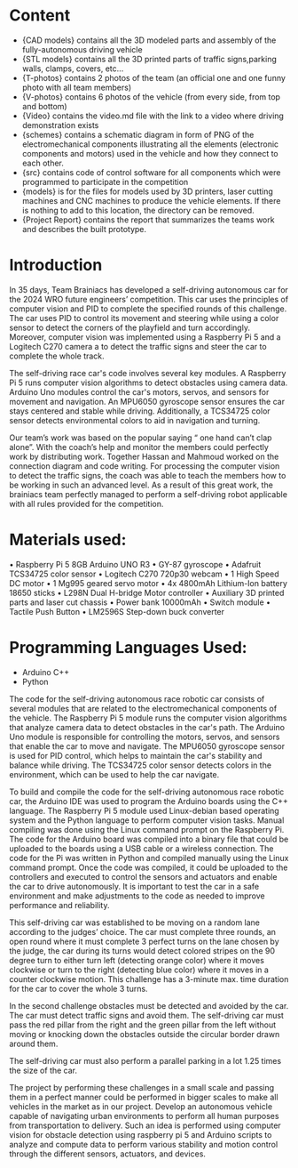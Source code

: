 # Content
- {CAD models} contains all the 3D modeled parts and assembly of the fully-autonomous driving vehicle
- {STL models} contains all the 3D printed parts of traffic signs,parking walls, clamps, covers, etc...
- {T-photos} contains 2 photos of the team (an official one and one funny photo with all team members)
- {V-photos} contains 6 photos of the vehicle (from every side, from top and bottom)
- {Video} contains the video.md file with the link to a video where driving demonstration exists
- {schemes} contains a schematic diagram in form of PNG of the electromechanical components illustrating all the elements (electronic components and motors) used in the vehicle and how they connect to each other.
- {src} contains code of control software for all components which were programmed to participate in the competition
- {models} is for the files for models used by 3D printers, laser cutting machines and CNC machines to produce the vehicle elements. If there is nothing to add to this location, the directory can be removed.
- {Project Report} contains the report that summarizes the teams work and describes the built prototype.

# Introduction  

In 35 days, Team Brainiacs has developed a self-driving autonomous car for the 2024 WRO future engineers’ competition. This car uses the principles of computer vision and PID to complete the specified rounds of this challenge. The car uses PID to control its movement and steering while using a color sensor to detect the corners of the playfield and turn accordingly. Moreover, computer vision was implemented using a Raspberry Pi 5 and a Logitech C270 camera a to detect the traffic signs and steer the car to complete the whole track.

The self-driving race car's code involves several key modules. A Raspberry Pi 5 runs computer vision algorithms to detect obstacles using camera data. Arduino Uno modules control the car's motors, servos, and sensors for movement and navigation. An MPU6050 gyroscope sensor ensures the car stays centered and stable while driving. Additionally, a TCS34725 color sensor detects environmental colors to aid in navigation and turning.

Our team’s work was based on the popular saying “ one hand can’t clap alone”. With the coach’s help and monitor the members could perfectly work by distributing work. Together Hassan and Mahmoud worked on the connection diagram and code writing. For processing the computer vision to detect the traffic signs, the coach was able to teach  the members how to be working in such an advanced level. As a result of this great work, the brainiacs team perfectly managed to perform a self-driving robot applicable with all rules provided for the competition.  

# Materials used:

•	Raspberry Pi 5 8GB Arduino UNO R3
•	GY-87 gyroscope
•	Adafruit TCS34725 color sensor
•	Logitech C270 720p30 webcam
•	1 High Speed DC motor
•	1 Mg995 geared servo motor
•	4x 4800mAh Lithium-Ion battery 18650 sticks
•	L298N Dual H-bridge Motor controller
•	Auxiliary 3D printed parts and laser cut chassis
•	Power bank 10000mAh
•	Switch module 
•	Tactile Push Button
•	LM2596S Step-down buck converter


# Programming Languages Used:

- Arduino C++
- Python

The code for the self-driving autonomous race robotic car consists of several modules that are related to the electromechanical components of the vehicle. The Raspberry Pi 5 module runs the computer vision algorithms that analyze camera data to detect obstacles in the car's path. The Arduino Uno module is responsible for controlling the motors, servos, and sensors that enable the car to move and navigate. The MPU6050 gyroscope sensor is used for PID control, which helps to maintain the car's stability and balance while driving. The TCS34725 color sensor detects colors in the environment, which can be used to help the car navigate.

To build and compile the code for the self-driving autonomous race robotic car, the Arduino IDE was used to program the Arduino boards using the C++ language. The Raspberry Pi 5 module used Linux-debian based operating system and the Python language to perform computer vision tasks. Manual compiling was done using the Linux command prompt on the Raspberry Pi. The code for the Arduino board was compiled into a binary file that could be uploaded to the boards using a USB cable or a wireless connection. The code for the Pi was written in Python and compiled manually using the Linux command prompt. Once the code was compiled, it could be uploaded to the controllers and executed to control the sensors and actuators and enable the car to drive autonomously. It is important to test the car in a safe environment and make adjustments to the code as needed to improve performance and reliability.

This self-driving car was established to be moving on a random lane according to the judges’ choice. The car must complete three rounds, an open round where it must complete 3 perfect turns on the lane chosen by the judge, the car during its turns would detect colored stripes on the 90 degree turn to either turn left (detecting orange color) where it moves clockwise or turn to the right (detecting blue color) where it moves in a counter clockwise motion. This challenge has a 3-minute max. time duration for the car to cover the whole 3 turns.

In the second challenge obstacles must be detected and avoided by the car. The car must detect traffic signs and avoid them. The self-driving car must pass the red pillar from the right and the green pillar from the left without moving or knocking down the obstacles outside the circular border drawn around them. 

The self-driving car must also perform a parallel parking in a lot 1.25 times the size of the car.   

The project by performing these challenges in a small scale and passing them in  a perfect manner could be performed in bigger scales to make all vehicles in the market as in our project. Develop an autonomous vehicle capable of navigating urban environments to perform all human purposes from transportation to delivery. Such an idea is performed using computer vision for obstacle detection using raspberry pi 5 and Arduino scripts to analyze and compute data to perform various stability and motion control through the different sensors, actuators, and devices.
